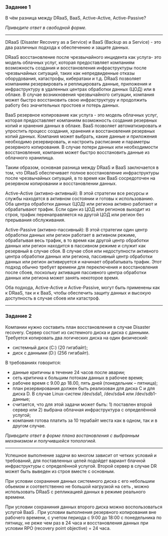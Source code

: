 ### Задание 1

В чём разница между DRaaS, BaaS, Active-Active, Active-Passive?

*Приведите ответ в свободной форме.*

---
DRaaS (Disaster Recovery as a Service) и BaaS (Backup as a Service) - это два различных подхода к обеспечению и защите данных.

DRaaS восстановление после чрезвычайного инцидента как услуга- это модель облачных услуг, которая предоставляет компаниям возможность создания и восстановления инфраструктуры после чрезвычайных ситуаций, таких как непредвиденные отказы оборудования, катастрофы, кибератаки и т.д. DRaaS позволяет компаниям резервировать и реплицировать данные, приложения и инфраструктуру в удаленных центрах обработки данных (ЦОД) или в облаке. В случае возникновения чрезвычайного ситуации, компания может быстро восстановить свою инфраструктуру и продолжить работу без значительных простоев и потерь данных.

BaaS резервное копирование как услуга - это модель облачных услуг, которая предоставляет компаниям возможность создания резервных копий и хранения данных в облаке. BaaS позволяет автоматизировать и упростить процесс создания, хранения и восстановления резервных копий данных. Компания может выбрать, какие данные и приложения необходимо резервировать, и настроить расписание и параметры резервного копирования. В случае потери данных или необходимости восстановления, компания может быстро восстановить данные из облачного хранилища.

Таким образом, основная разница между DRaaS и BaaS заключается в том, что DRaaS обеспечивает полное восстановление инфраструктуры после чрезвычайных ситуаций, в то время как BaaS сосредоточен на резервном копировании и восстановлении данных.

Active-Active (активно-активный): В этой стратегии все ресурсы и службы находятся в активном состоянии и готовы к использованию. Оба центра обработки данных (ЦОД) или региона активно работают и обрабатывают трафик. Если один из ЦОД или регионов выходит из строя, трафик перенаправляется на другой ЦОД или регион без прерывания обслуживания.

Active-Passive (активно-пассивный): В этой стратегии один центр обработки данных или регион работает в активном режиме, обрабатывая весь трафик, в то время как другой центр обработки данных или регион находится в пассивном режиме и служит как резервный в случае сбоя. В случае сбоя или недоступности активного центра обработки данных или региона, пассивный центр обработки данных или регион активируется и начинает обрабатывать трафик. Этот подход обычно требует времени для переключения и восстановления после сбоев, поскольку активация пассивного центра обработки данных или региона может занять некоторое время.

Оба подхода, Active-Active и Active-Passive, могут быть применены как к DRaaS, так и к BaaS, чтобы обеспечить защиту данных и высокую доступность в случае сбоев или катастроф.

---

### Задание 2

Компании нужно составить план восстановления в случае Disaster recovery. Сервер состоит из системного диска и диска с данными.
Требуется копировать два логических диска на один физический:
- системный диск (C:) (20 гигабайт);
- диск с данными (D:) (256 гигабайт).

В требованиях говорится:
- данные критичны в течение 24 часов после аварии;
- сеть критична к большим потокам данных в рабочее время;
- рабочее время с 9.00 до 18.00, пять дней (понедельник – пятница);
- план резервирования должен быть реализован для диска C и для диска D. В случае Linux-систем /dev/sda1, /dev/sda4 или /dev/sdb1-данные;
- считается, что для этой задачи может быть: 1) поставлен второй сервер или 2) выбрана облачная инфраструктура с определённой услугой;
- компания готова платить за 10 терабайт места как в одном, так и в другом случае.

*Приведите ответ в форме плана востановления с выбранным механизмом и получившейся топологией.*

---

Успешное выполнение задачи во многом зависит от четких условий и требований, для поставленных целей подойдет вариант блачной инфраструктуры с определённой услугой. Второй сервер в случае DR может быть выведен из строя вместе с основным.

При условии сохраниния данных системного диска с его небольшим обьемом и соответственно не большой нагрузкой на сеть , можно использовать DRaaS с репликацией данных в
режиме реального времени.

При условии сохраниния данных второго диска можно воспользоваться услугой BaaS . При условии выполнения резервного копирования вне рабочего времени, с учетом периода с 9:00 до 18:00 с понедельника по пятницу, не реже чем раз в 24 часа и восстановления данных при условии RPO (recovery point objective) = 24 часа.
